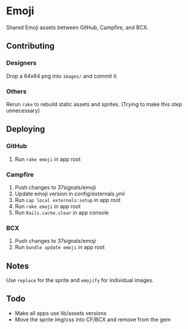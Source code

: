 Emoji
=====

Shared Emoji assets between GitHub, Campfire, and BCX.

Contributing
------------

### Designers

Drop a 64x64 png into `images/` and commit it.

### Others

Rerun `rake` to rebuild static assets and sprites. (Trying to make this step unnecessary)

Deploying
---------

### GitHub

1. Run `rake emoji` in app root

### Campfire

1. Push changes to 37signals/emoji
2. Update emoji version in config/externals.yml
3. Run `cap local externals:setup` in app root
4. Run `rake emoji` in app root
5. Run `Rails.cache.clear` in app console

### BCX

1. Push changes to 37signals/emoji
2. Run `bundle update emoji` in app root

Notes
-----

Use `replace` for the sprite and `emojify` for individual images.

Todo
----

- Make all apps use lib/assets versions
- Move the sprite img/css into CF/BCX and remove from the gem
